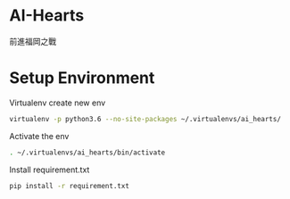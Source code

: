 # AI-Hearts
前進福岡之戰


# Setup Environment

Virtualenv create new env

``` sh
virtualenv -p python3.6 --no-site-packages ~/.virtualenvs/ai_hearts/
```

Activate the env

``` sh
. ~/.virtualenvs/ai_hearts/bin/activate
```

Install requirement.txt

``` sh 
pip install -r requirement.txt
```
